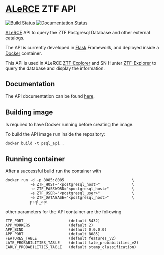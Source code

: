 # [ALeRCE](http://alerce.science/) ZTF API
  [![Build Status](https://travis-ci.com/alercebroker/ztf-api.svg?token=o75gTmbE8jQjf4RpsqHV&branch=master)](https://travis-ci.com/alercebroker/ztf-api) [![Documentation Status](https://readthedocs.org/projects/alerceapi/badge/?version=latest)](https://alerceapi.readthedocs.io/en/latest/?badge=latest)



[ALeRCE](http://alerce.science/) API to query the ZTF Postgresql Database and other external catalogs.

The API is currently developed in [Flask](https://flask.palletsprojects.com/en/1.1.x/) Framework, and deployed inside a [Docker](https://www.docker.com/) container.

This API is used in ALeRCE [ZTF-Explorer](https://alerce.online/) and SN Hunter [ZTF-Explorer](https://snhunter.alerce.online/) to query the database and display the information.

## Documentation

The API documentation can be found [here](https://alerceapi.readthedocs.io/en/latest/ztf_db.html).

## Building image

Is required to have Docker running before creating the image.

To build the API image run inside the repository:
```
docker build -t psql_api .
```

## Running container

After a successful build run the container with
```
docker run -d -p 8085:8085                              \
           -e ZTF_HOST="<postgresql_host>"              \
           -e ZTF_PASSWORD="<postgresql_host>"          \
           -e ZTF_USER="<postgresql_user>"              \
           -e ZTF_DATABASE="<postgresql_host>"          \
           psql_api
```
other parameters for the API container are the following
```
ZTF_PORT                    (default 5432)
APP_WORKERS                 (default 2)
APP_BIND                    (default 0.0.0.0)
APP_PORT                    (default 8085)
FEATURES_TABLE              (default features_v2)
LATE_PROBABILITIES_TABLE    (default late_probabilities_v2)
EARLY_PROBABILITIES_TABLE   (default stamp_classification)
```
